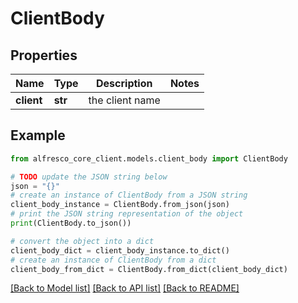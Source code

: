 # ClientBody


## Properties

Name | Type | Description | Notes
------------ | ------------- | ------------- | -------------
**client** | **str** | the client name | 

## Example

```python
from alfresco_core_client.models.client_body import ClientBody

# TODO update the JSON string below
json = "{}"
# create an instance of ClientBody from a JSON string
client_body_instance = ClientBody.from_json(json)
# print the JSON string representation of the object
print(ClientBody.to_json())

# convert the object into a dict
client_body_dict = client_body_instance.to_dict()
# create an instance of ClientBody from a dict
client_body_from_dict = ClientBody.from_dict(client_body_dict)
```
[[Back to Model list]](../README.md#documentation-for-models) [[Back to API list]](../README.md#documentation-for-api-endpoints) [[Back to README]](../README.md)


